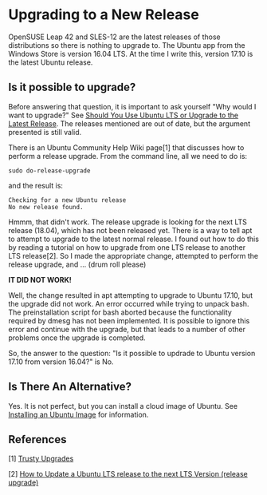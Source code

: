 # Upgrading to a New Release
OpenSUSE Leap 42 and SLES-12 are the latest releases
of those distributions so there is nothing to upgrade
to. The Ubuntu app from the Windows Store is version
16.04 LTS. At the time I write this, version 17.10
is the latest Ubuntu release.

## Is it possible to upgrade?

Before answering that question, it is important to ask yourself "Why
would I want to upgrade?" See [Should You Use Ubuntu LTS or Upgrade to the
Latest Release](
https://www.howtogeek.com/162768/should-you-use-ubuntu-lts-or-upgrade-to-the-latest-release/).
The releases mentioned are out of date, but the argument presented is still valid.

There is an Ubuntu Community Help Wiki page[1] that discusses
how to perform a release upgrade. From the command line, all we need
to do is:
```
sudo do-release-upgrade
```

and the result is:

    Checking for a new Ubuntu release
    No new release found.

Hmmm, that didn't work. The release upgrade is looking for the next LTS release (18.04),
which has not been released yet. There is a way to tell apt to attempt to upgrade to the
latest normal release. I found out how to do this by reading a tutorial on how to upgrade
from one LTS release to another LTS release[2]. So I made the appropriate change, attempted
to perform the release upgrade, and ... (drum roll please)

**IT DID NOT WORK!**

Well, the change resulted in apt attempting to upgrade to Ubuntu 17.10, but the upgrade
did not work. An error occurred while trying to unpack bash. The preinstallation script for bash
aborted because the functionality required by dmesg has not been implemented. It is possible to 
ignore this error and continue with the upgrade, but that leads to a number of other
problems once the upgrade is completed.

So, the answer to the question: "Is it possible to updrade to Ubuntu version 17.10 from
version 16.04?" is No.

## Is There An Alternative?

Yes. It is not perfect, but you can install a cloud image of Ubuntu. See [Installing an
Ubuntu Image](0310-Install-Ubuntu-Image.md) for information.


## References
[1] [Trusty Upgrades](https://help.ubuntu.com/community/TrustyUpgrades)

[2] [How to Update a Ubuntu LTS release to the next LTS Version (release upgrade)](
https://www.howtoforge.com/tutorial/ubuntu-lts-update-dist-upgrade/)